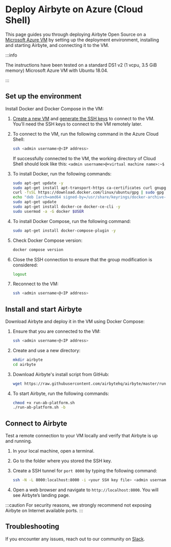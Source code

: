 # Deploy Airbyte on Azure (Cloud Shell)

This page guides you through deploying Airbyte Open Source on a [Microsoft Azure VM](https://learn.microsoft.com/en-us/azure/virtual-machines/) by setting up the deployment environment, installing and starting Airbyte, and connecting it to the VM.

:::info

The instructions have been tested on a standard DS1 v2 (1 vcpu, 3.5 GiB memory) Microsoft Azure VM with Ubuntu 18.04.

:::

## Set up the environment

Install Docker and Docker Compose in the VM:

1. [Create a new VM](https://learn.microsoft.com/en-us/azure/virtual-machines/) and [generate the SSH keys](https://learn.microsoft.com/en-us/azure/virtual-machines/ssh-keys-portal) to connect to the VM. You’ll need the SSH keys to connect to the VM remotely later.

2. To connect to the VM, run the following command in the Azure Cloud Shell:

   ```bash
   ssh <admin username>@<IP address>
   ```

   If successfully connected to the VM, the working directory of Cloud Shell should look like this: `<admin username>@<virtual machine name>:~$`

3. To install Docker, run the following commands:

   ```bash
   sudo apt-get update -y
   sudo apt-get install apt-transport-https ca-certificates curl gnupg lsb-release -y
   curl -fsSL https://download.docker.com/linux/ubuntu/gpg | sudo gpg --dearmor -o /usr/share/keyrings/docker-archive-keyring.gpg
   echo "deb [arch=amd64 signed-by=/usr/share/keyrings/docker-archive-keyring.gpg] https://download.docker.com/linux/ubuntu $(lsb_release -cs) stable" | sudo tee /etc/apt/sources.list.d/docker.list > /dev/null
   sudo apt-get update
   sudo apt-get install docker-ce docker-ce-cli -y
   sudo usermod -a -G docker $USER
   ```

4. To install Docker Compose, run the following command:

   ```bash
   sudo apt-get install docker-compose-plugin -y
   ```

5. Check Docker Compose version:

   ```bash
   docker compose version
   ```

6. Close the SSH connection to ensure that the group modification is considered:

   ```bash
   logout
   ```

7. Reconnect to the VM:

   ```bash
   ssh <admin username>@<IP address>
   ```

## Install and start Airbyte

Download Airbyte and deploy it in the VM using Docker Compose:

1. Ensure that you are connected to the VM:

   ```bash
   ssh <admin username>@<IP address>
   ```

2. Create and use a new directory:

   ```bash
   mkdir airbyte
   cd airbyte
   ```

3. Download Airbyte's install script from GitHub:

   ```bash
   wget https://raw.githubusercontent.com/airbytehq/airbyte/master/run-ab-platform.sh
   ```

4. To start Airbyte, run the following commands:

   ```bash
   chmod +x run-ab-platform.sh
   ./run-ab-platform.sh -b
   ```

## Connect to Airbyte

Test a remote connection to your VM locally and verify that Airbyte is up and running.

1. In your local machine, open a terminal.
2. Go to the folder where you stored the SSH key.
3. Create a SSH tunnel for `port 8000` by typing the following command:

   ```bash
   ssh -N -L 8000:localhost:8000 -i <your SSH key file> <admin username>@<IP address>
   ```

4. Open a web browser and navigate to `http://localhost:8000`. You will see Airbyte’s landing page.

:::caution
For security reasons, we strongly recommend not exposing Airbyte on Internet available ports.
:::

## Troubleshooting

If you encounter any issues, reach out to our community on [Slack](https://slack.airbyte.com/).
